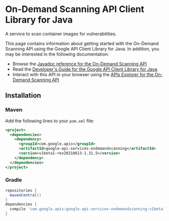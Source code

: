 # On-Demand Scanning API Client Library for Java

A service to scan container images for vulnerabilities.

This page contains information about getting started with the On-Demand Scanning API
using the Google API Client Library for Java. In addition, you may be interested
in the following documentation:

* Browse the [Javadoc reference for the On-Demand Scanning API][javadoc]
* Read the [Developer's Guide for the Google API Client Library for Java][google-api-client].
* Interact with this API in your browser using the [APIs Explorer for the On-Demand Scanning API][api-explorer]

## Installation

### Maven

Add the following lines to your `pom.xml` file:

```xml
<project>
  <dependencies>
    <dependency>
      <groupId>com.google.apis</groupId>
      <artifactId>google-api-services-ondemandscanning</artifactId>
      <version>v1beta1-rev20210613-1.31.5</version>
    </dependency>
  </dependencies>
</project>
```

### Gradle

```gradle
repositories {
  mavenCentral()
}
dependencies {
  compile 'com.google.apis:google-api-services-ondemandscanning:v1beta1-rev20210613-1.31.5'
}
```

[javadoc]: https://googleapis.dev/java/google-api-services-ondemandscanning/latest/index.html
[google-api-client]: https://github.com/googleapis/google-api-java-client/
[api-explorer]: https://developers.google.com/apis-explorer/#p/ondemandscanning/v1/
